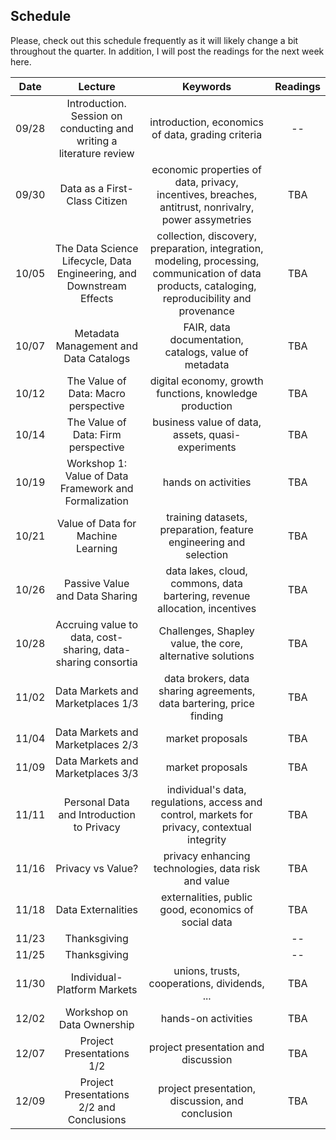 ## Schedule

Please, check out this schedule frequently as it will likely change a bit throughout the quarter. In addition, I will post the readings for the next week here.

|  Date |  Lecture |  Keywords  |  Readings |
|:----:|:----:|:------:|:----:|
| 09/28 | Introduction. Session on conducting and writing a literature review |  introduction, economics of data, grading criteria | -- |
| 09/30 | Data as a First-Class Citizen | economic properties of data, privacy, incentives, breaches, antitrust, nonrivalry, power assymetries | TBA |
| 10/05 | The Data Science Lifecycle, Data Engineering, and Downstream Effects | collection, discovery, preparation, integration, modeling, processing, communication of data products, cataloging, reproducibility and provenance | TBA |
| 10/07 | Metadata Management and Data Catalogs | FAIR, data documentation, catalogs, value of metadata | TBA |
| 10/12 | The Value of Data: Macro perspective | digital economy, growth functions, knowledge production | TBA |
| 10/14 | The Value of Data: Firm perspective | business value of data, assets, quasi-experiments | TBA |
| 10/19 | Workshop 1: Value of Data Framework and Formalization | hands on activities | TBA |
| 10/21 | Value of Data for Machine Learning | training datasets, preparation, feature engineering and selection | TBA |
| 10/26 | Passive Value and Data Sharing | data lakes, cloud, commons, data bartering, revenue allocation, incentives | TBA |
| 10/28 | Accruing value to data, cost-sharing, data-sharing consortia  | Challenges, Shapley value, the core, alternative solutions | TBA |
| 11/02 | Data Markets and Marketplaces 1/3 | data brokers, data sharing agreements, data bartering, price finding | TBA |
| 11/04 | Data Markets and Marketplaces 2/3 | market proposals | TBA |
| 11/09 | Data Markets and Marketplaces 3/3 | market proposals | TBA |
| 11/11 | Personal Data and Introduction to Privacy | individual's data, regulations, access and control, markets for privacy, contextual integrity | TBA |
| 11/16 | Privacy vs Value? | privacy enhancing technologies, data risk and value | TBA |
| 11/18 | Data Externalities | externalities, public good, economics of social data | TBA |
| 11/23 | Thanksgiving |  | -- |
| 11/25 | Thanksgiving |  | -- |
| 11/30 | Individual-Platform Markets | unions, trusts, cooperations, dividends, ... | TBA |
| 12/02 | Workshop on Data Ownership | hands-on activities | TBA |
| 12/07 | Project Presentations 1/2 | project presentation and discussion | TBA |
| 12/09 | Project Presentations 2/2 and Conclusions | project presentation, discussion, and conclusion | TBA |
